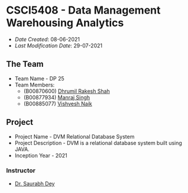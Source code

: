 # CSCI5408 - Data Management Warehousing Analytics

* *Date Created*: 08-06-2021
* *Last Modification Date*: 29-07-2021

## The Team
* Team Name - DP 25
* Team Members:
    * (B00870600) [Dhrumil Rakesh Shah](Dhrumil.Shah@dal.ca)
    * (B00877934) [Manraj Singh](mn697903@dal.ca)
    * (B00885077) [Vishvesh Naik](vishvesh@dal.ca)

## Project
* Project Name - DVM Relational Database System
* Project Description - DVM is a relational database system built using JAVA.
* Inception Year - 2021

### Instructor
* [Dr. Saurabh Dey](saurabh.dey@dal.ca)

